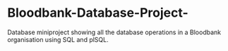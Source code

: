 # Bloodbank-Database-Project-
Database miniproject showing all the database operations in a Bloodbank organisation using SQL and plSQL.
